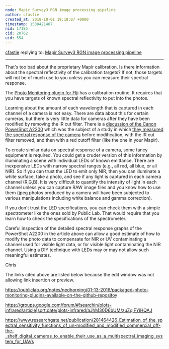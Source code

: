 ```yaml
---
node: Mapir Survey3 RGN image processing pipeline
author: cfastie
created_at: 2018-10-01 19:18:07 +0000
timestamp: 1538421487
nid: 17185
cid: 20762
uid: 554
---
```




[cfastie](../profile/cfastie) replying to: [Mapir Survey3 RGN image processing pipeline](../notes/mrodriguezorejuela/09-28-2018/mapir-survey3-rgn-image-processing-pipeline)

----
That's too bad about the proprietary Mapir calibration. Is there information about the spectral reflectivity of the calibration targets? If not, those targets will not be of much use to you unless you can measure their spectral response.

The [Photo Monitoring plugin for FIji](https://publiclab.org/notes/nedhorning/01-13-2016/packaged-photo-monitoring-plugins-available-on-the-github-repositoy
) has a calibration routine. It requires that you have targets of known spectral reflectivity to put into the photos.

Learning about the amount of each wavelength that is captured in each channel of a camera is not easy. There are data about this for certain cameras, but there is very little data for cameras after they have been modified by removing the IR cut filter. There is a [discussion of the Canon PowerShot A2200](https://groups.google.com/forum/#!searchin/plots-infrared/article|sort:date/plots-infrared/aJhM30D6bUM/zuZqlFYiHQAJ) which was the subject of a study in which [they measured the spectral response of the camera](https://www.researchgate.net/publication/281464426_Estimation_of_the_spectral_sensitivity_functions_of_un-modified_and_modified_commercial_off-the-_shelf_digital_cameras_to_enable_their_use_as_a_multispectral_imaging_system_for_UAVs) before modification, with the IR cut filter removed, and then with a red cutoff filter (like the one in your Mapir). 

To create similar data on spectral response of a camera, some fancy equipment is required. You could get a cruder version of this information by illuminating a scene with individual LEDs of known emittance. There are inexpensive LEDs with narrow spectral ranges (e.g., all red, all blue, or all NIR). So if you can trust the LED to emit only NIR, then you can illuminate a white surface, take a photo, and see if any light is captured in each camera channel (R,G,B). It is very difficult to quantify the intensity of light in each channel unless you can capture RAW image files and you know how to use them (jpeg photos produced by a camera will have been subjected to various manipulations including white balance and gamma correction). 

If you don't trust the LED specifications, you can check them with a simple spectrometer like the ones sold by Public Lab. That would require that you learn how to check the specifications of the spectrometer.

Careful inspection of the detailed spectral response graphs of the PowerShot A2200 in the article above can allow a good estimate of how to modify the photo data to compensate for NIR or UV contaminating a channel used for visible light data, or for visible light contaminating the NIR channel. Using a DIY technique with LEDs may or may not allow such meaningful estimates.

Chris

The links cited above are listed below because the edit window was not allowing link insertion or preview.

https://publiclab.org/notes/nedhorning/01-13-2016/packaged-photo-monitoring-plugins-available-on-the-github-repositoy

https://groups.google.com/forum/#!searchin/plots-infrared/article|sort:date/plots-infrared/aJhM30D6bUM/zuZqlFYiHQAJ

https://www.researchgate.net/publication/281464426_Estimation_of_the_spectral_sensitivity_functions_of_un-modified_and_modified_commercial_off-the-_shelf_digital_cameras_to_enable_their_use_as_a_multispectral_imaging_system_for_UAVs